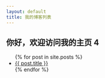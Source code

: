 ```yaml
---
layout: default
title: 我的博客列表
---
```


## 你好，欢迎访问我的主页 4

<ul>
  {% for post in site.posts %}
    <li>
      <a href="{{ post.url }}">{{ post.title }}</a>
    </li>
  {% endfor %}
</ul>
